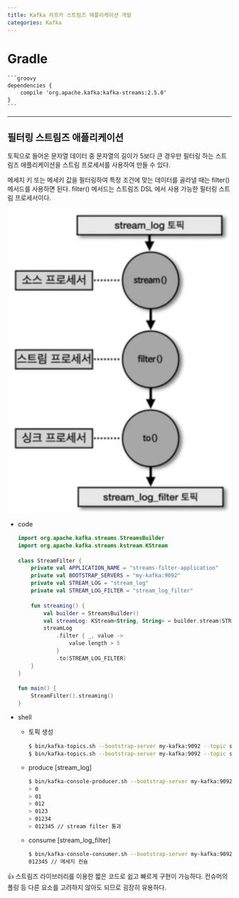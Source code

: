 ```yaml
---
title: Kafka 카프카 스트림즈 애플리케이션 개발
categories: Kafka
---
```


# Gradle
    
    ```groovy
    dependencies {
    	compile 'org.apache.kafka:kafka-streams:2.5.0'
    }
    ```

---

## 필터링 스트림즈 애플리케이션

토픽으로 들어온 문자열 데이터 중 문자열의 길이가 5보다 큰 경우만 필터링 하는 스트림즈 애플리케이션을 스트림 프로세서를 사용하여 만들 수 있다. 

메세지 키 또는 메세키 값을 필터링하여 특정 조건에 맞는 데이터를 골라낼 때는 filter() 메서드를 사용하면 된다. filter() 메서드는 스트림즈 DSL 에서 사용 가능한 필터링 스트림 프로세서이다.

![Untitled](/images/kafka/Untitled%209.png)

- code
    
    ```kotlin
    import org.apache.kafka.streams.StreamsBuilder
    import org.apache.kafka.streams.kstream.KStream
    
    class StreamFilter {
        private val APPLICATION_NAME = "streams-filter-application"
        private val BOOTSTRAP_SERVERS = "my-kafka:9092"
        private val STREAM_LOG = "stream_log"
        private val STREAM_LOG_FILTER = "stream_log_filter"
    
        fun streaming() {
            val builder = StreamsBuilder()
            val streamLog: KStream<String, String> = builder.stream(STREAM_LOG)
            streamLog
                .filter { _, value ->
                    value.length > 5
                }
                .to(STREAM_LOG_FILTER)
        }
    }
    
    fun main() {
        StreamFilter().streaming()
    }
    ```
    
- shell
    - 토픽 생성
        
        ```bash
        $ bin/kafka-topics.sh --bootstrap-server my-kafka:9092 --topic stream_log --create
        $ bin/kafka-topics.sh --bootstrap-server my-kafka:9092 --topic stream_log_filter --create
        ```
        
    - produce [stream_log]
        
        ```bash
        $ bin/kafka-console-producer.sh --bootstrap-server my-kafka:9092 --topic stream_log
        > 0
        > 01
        > 012
        > 0123
        > 01234
        > 012345 // stream filter 통과
        ```
        
    - consume [stream_log_filter]
        
        ```bash
        $ bin/kafka-console-consumer.sh --bootstrap-server my-kafka:9092 --topic stream_log_filter
        012345 // 메세지 컨슘
        ```
        

<aside>
👍 스트림즈 라이브러리를 이용한 짧은 코드로 쉽고 빠르게 구현이 가능하다.
컨슈머의 폴링 등 다른 요소를 고려하지 않아도 되므로 굉장히 유용하다.

</aside>